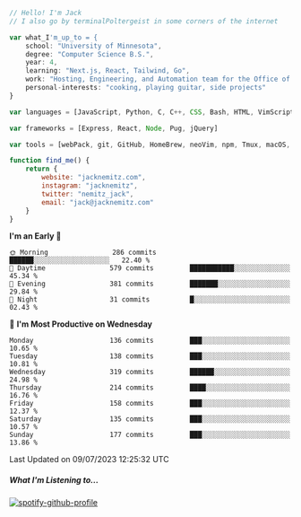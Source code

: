 ```javascript
// Hello! I'm Jack
// I also go by terminalPoltergeist in some corners of the internet

var what_I'm_up_to = {
    school: "University of Minnesota",
    degree: "Computer Science B.S.",
    year: 4,
    learning: "Next.js, React, Tailwind, Go",
    work: "Hosting, Engineering, and Automation team for the Office of Information Technology at UMN",
    personal-interests: "cooking, playing guitar, side projects"
}

var languages = [JavaScript, Python, C, C++, CSS, Bash, HTML, VimScript]

var frameworks = [Express, React, Node, Pug, jQuery]

var tools = [webPack, git, GitHub, HomeBrew, neoVim, npm, Tmux, macOS, Ubuntu, Docker, Nginx]

function find_me() {
    return {
        website: "jacknemitz.com",
        instagram: "jacknemitz",
        twitter: "nemitz_jack",
        email: "jack@jacknemitz.com"
    }
}
```

<!--START_SECTION:waka-->
**I'm an Early 🐤** 

```text
🌞 Morning                286 commits         ██████░░░░░░░░░░░░░░░░░░░   22.40 % 
🌆 Daytime                579 commits         ███████████░░░░░░░░░░░░░░   45.34 % 
🌃 Evening                381 commits         ███████░░░░░░░░░░░░░░░░░░   29.84 % 
🌙 Night                  31 commits          █░░░░░░░░░░░░░░░░░░░░░░░░   02.43 % 
```
📅 **I'm Most Productive on Wednesday** 

```text
Monday                   136 commits         ███░░░░░░░░░░░░░░░░░░░░░░   10.65 % 
Tuesday                  138 commits         ███░░░░░░░░░░░░░░░░░░░░░░   10.81 % 
Wednesday                319 commits         ██████░░░░░░░░░░░░░░░░░░░   24.98 % 
Thursday                 214 commits         ████░░░░░░░░░░░░░░░░░░░░░   16.76 % 
Friday                   158 commits         ███░░░░░░░░░░░░░░░░░░░░░░   12.37 % 
Saturday                 135 commits         ███░░░░░░░░░░░░░░░░░░░░░░   10.57 % 
Sunday                   177 commits         ███░░░░░░░░░░░░░░░░░░░░░░   13.86 % 
```



 Last Updated on 09/07/2023 12:25:32 UTC
<!--END_SECTION:waka-->

##### What I'm Listening to...

[![spotify-github-profile](https://spotify-github-profile.vercel.app/api/view?uid=jack.nemitz&cover_image=true&show_offline=true&bar_color=53b14f&bar_color_cover=false&background_color=121212FF)](https://spotify-github-profile.vercel.app/api/view?uid=jack.nemitz&redirect=true)

